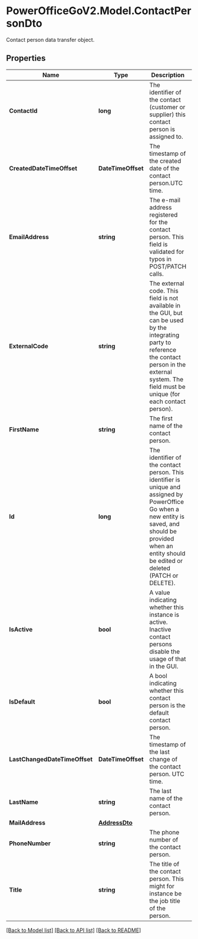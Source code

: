 # PowerOfficeGoV2.Model.ContactPersonDto
Contact person data transfer object.

## Properties

Name | Type | Description | Notes
------------ | ------------- | ------------- | -------------
**ContactId** | **long** | The identifier of the contact (customer or supplier) this contact person is assigned to. | [optional] [readonly] 
**CreatedDateTimeOffset** | **DateTimeOffset** | The timestamp of the created date of the contact person.UTC time. | [optional] [readonly] 
**EmailAddress** | **string** | The e-mail address registered for the contact person.  This field is validated for typos in POST/PATCH calls. | [optional] 
**ExternalCode** | **string** | The external code. This field is not available in the GUI,  but can be used by the integrating party to reference the contact  person in the external system. The field must be unique (for each contact person). | [optional] 
**FirstName** | **string** | The first name of the contact person. | [optional] 
**Id** | **long** | The identifier of the contact person. This identifier  is unique and assigned by PowerOffice Go when a new entity is saved,  and should be provided when an entity should be edited or deleted (PATCH or DELETE). | [optional] [readonly] 
**IsActive** | **bool** | A value indicating whether this instance is active. Inactive contact persons disable the usage of that in the GUI. | [optional] 
**IsDefault** | **bool** | A bool indicating whether this contact person is the default contact person. | [optional] 
**LastChangedDateTimeOffset** | **DateTimeOffset** | The timestamp of the last change of the contact person. UTC time. | [optional] [readonly] 
**LastName** | **string** | The last name of the contact person. | [optional] 
**MailAddress** | [**AddressDto**](AddressDto.md) |  | [optional] 
**PhoneNumber** | **string** | The phone number of the contact person. | [optional] 
**Title** | **string** | The title of the contact person. This might for instance be the job title of the person. | [optional] 

[[Back to Model list]](../../README.md#documentation-for-models) [[Back to API list]](../../README.md#documentation-for-api-endpoints) [[Back to README]](../../README.md)

